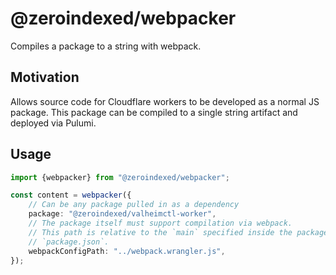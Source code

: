# @zeroindexed/webpacker

Compiles a package to a string with webpack.

## Motivation

Allows source code for Cloudflare workers to be developed as a normal JS package. This package can be compiled to a single string artifact and deployed via Pulumi.

## Usage

```ts
import {webpacker} from "@zeroindexed/webpacker";

const content = webpacker({
    // Can be any package pulled in as a dependency
    package: "@zeroindexed/valheimctl-worker",
    // The package itself must support compilation via webpack.
    // This path is relative to the `main` specified inside the package's
    // `package.json`.
    webpackConfigPath: "../webpack.wrangler.js",
});
```
